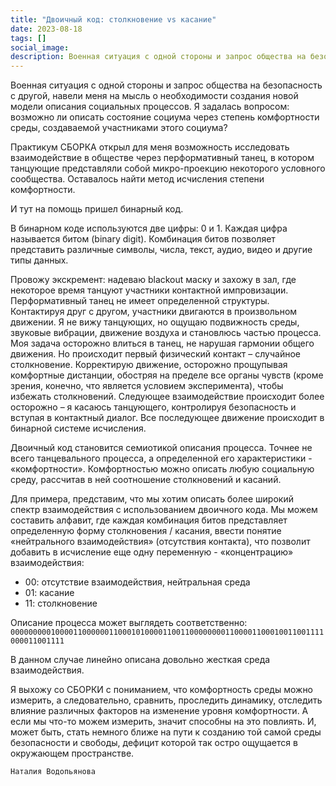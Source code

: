 ```yaml
---
title: "Двоичный код: столкновение vs касание"
date: 2023-08-18
tags: []
social_image: 
description: Военная ситуация с одной стороны и запрос общества на безопасность с другой, навели меня на мысль о необходимости создания новой модели описания социальных процессов. Я задалась вопросом ...
---
```


Военная ситуация с одной стороны и запрос общества на безопасность с другой, навели меня на мысль о необходимости создания новой модели описания социальных процессов. Я задалась вопросом: возможно ли описать состояние социума через степень комфортности среды, создаваемой участниками этого социума?

Практикум СБОРКА открыл для меня возможность исследовать взаимодействие в обществе через перформативный танец, в котором танцующие представляли собой микро-проекцию некоторого условного сообщества. Оставалось найти метод исчисления степени комфортности.

И тут на помощь пришел бинарный код.

В бинарном коде используются две цифры: 0 и 1. Каждая цифра называется битом (binary digit). Комбинация битов позволяет представить различные символы, числа, текст, аудио, видео и другие типы данных.

Провожу экскремент: надеваю blackout маску и захожу в зал, где некоторое время танцуют участники контактной импровизации. Перформативный танец не имеет определенной структуры. Контактируя друг с другом, участники двигаются в произвольном движении. Я не вижу танцующих, но ощущаю подвижность среды, звуковые вибрации, движение воздуха и становлюсь частью процесса. Моя задача осторожно влиться в танец, не нарушая гармонии общего движения. Но происходит первый физический контакт – случайное столкновение. Корректирую движение, осторожно прощупывая комфортные дистанции, обостряя на пределе все органы чувств (кроме зрения, конечно, что является условием эксперимента), чтобы избежать столкновений. Следующее взаимодействие происходит более осторожно – я касаюсь танцующего, контролируя безопасность и вступая в контактный диалог. Все последующее движение происходит в бинарной системе исчисления.

Двоичный код становится семиотикой описания процесса. Точнее не всего танцевального процесса, а определенной его характеристики - «комфортности». Комфортностью можно описать любую социальную среду, рассчитав в ней соотношение столкновений и касаний.

Для примера, представим, что мы хотим описать более широкий спектр взаимодействия с использованием двоичного кода. Мы можем составить алфавит, где каждая комбинация битов представляет определенную форму столкновения / касания, ввести понятие «нейтрального взаимодействия» (отсутствия контакта), что позволит добавить в исчисление еще одну переменную - «концентрацию» взаимодействия:

* 00: отсутствие взаимодействия, нейтральная среда
* 01: касание
* 11: столкновение

Описание процесса может выглядеть соответственно:
```0000000001000011000000110001010000110011000000001100001100010011001111000011001111```

В данном случае линейно описана довольно жесткая среда взаимодействия.

Я выхожу со СБОРКИ с пониманием, что комфортность среды можно измерить, а следовательно, сравнить, проследить динамику, отследить влияние различных факторов на изменение уровня комфортности. А если мы что-то можем измерить, значит способны на это повлиять. И, может быть, стать немного ближе на пути к созданию той самой среды безопасности и свободы, дефицит которой так остро ощущается в окружающем пространстве.

```Наталия Водопьянова```
